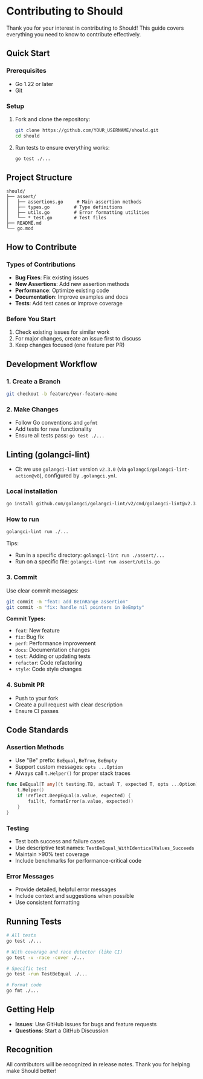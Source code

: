 # Contributing to Should

Thank you for your interest in contributing to Should! This guide covers everything you need to know to contribute effectively.

## Quick Start

### Prerequisites

- Go 1.22 or later
- Git

### Setup

1. Fork and clone the repository:

   ```bash
   git clone https://github.com/YOUR_USERNAME/should.git
   cd should
   ```

2. Run tests to ensure everything works:
   ```bash
   go test ./...
   ```

## Project Structure

```
should/
├── assert/
│   ├── assertions.go     # Main assertion methods
│   ├── types.go         # Type definitions
│   ├── utils.go         # Error formatting utilities
│   └── *_test.go        # Test files
├── README.md
└── go.mod
```

## How to Contribute

### Types of Contributions

- **Bug Fixes**: Fix existing issues
- **New Assertions**: Add new assertion methods
- **Performance**: Optimize existing code
- **Documentation**: Improve examples and docs
- **Tests**: Add test cases or improve coverage

### Before You Start

1. Check existing issues for similar work
2. For major changes, create an issue first to discuss
3. Keep changes focused (one feature per PR)

## Development Workflow

### 1. Create a Branch

```bash
git checkout -b feature/your-feature-name
```

### 2. Make Changes

- Follow Go conventions and `gofmt`
- Add tests for new functionality
- Ensure all tests pass: `go test ./...`

## Linting (golangci-lint)

- CI: we use `golangci-lint` version `v2.3.0` (via `golangci/golangci-lint-action@v8`), configured by `.golangci.yml`.

### Local installation

```bash
go install github.com/golangci/golangci-lint/v2/cmd/golangci-lint@v2.3.0
```

### How to run

```bash
golangci-lint run ./...
```

Tips:

- Run in a specific directory: `golangci-lint run ./assert/...`
- Run on a specific file: `golangci-lint run assert/utils.go`

### 3. Commit

Use clear commit messages:

```bash
git commit -m "feat: add BeInRange assertion"
git commit -m "fix: handle nil pointers in BeEmpty"
```

**Commit Types:**

- `feat`: New feature
- `fix`: Bug fix
- `perf`: Performance improvement
- `docs`: Documentation changes
- `test`: Adding or updating tests
- `refactor`: Code refactoring
- `style`: Code style changes

### 4. Submit PR

- Push to your fork
- Create a pull request with clear description
- Ensure CI passes

## Code Standards

### Assertion Methods

- Use "Be" prefix: `BeEqual`, `BeTrue`, `BeEmpty`
- Support custom messages: `opts ...Option`
- Always call `t.Helper()` for proper stack traces

```go
func BeEqual[T any](t testing.TB, actual T, expected T, opts ...Option) {
    t.Helper()
    if !reflect.DeepEqual(a.value, expected) {
        fail(t, formatError(a.value, expected))
    }
}
```

### Testing

- Test both success and failure cases
- Use descriptive test names: `TestBeEqual_WithIdenticalValues_Succeeds`
- Maintain >90% test coverage
- Include benchmarks for performance-critical code

### Error Messages

- Provide detailed, helpful error messages
- Include context and suggestions when possible
- Use consistent formatting

## Running Tests

```bash
# All tests
go test ./...

# With coverage and race detector (like CI)
go test -v -race -cover ./...

# Specific test
go test -run TestBeEqual ./...

# Format code
go fmt ./...
```

## Getting Help

- **Issues**: Use GitHub issues for bugs and feature requests
- **Questions**: Start a GitHub Discussion

## Recognition

All contributors will be recognized in release notes. Thank you for helping make Should better!
